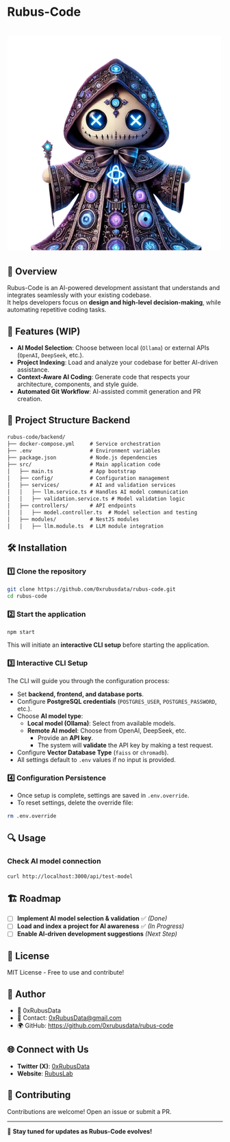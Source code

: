 # Rubus-Code

# ![0xRubusSage](./public/agents/0xRubusSage.png)

## 🚀 Overview
Rubus-Code is an AI-powered development assistant that understands and integrates seamlessly with your existing codebase.  
It helps developers focus on **design and high-level decision-making**, while automating repetitive coding tasks.

## 📌 Features (WIP)
- **AI Model Selection**: Choose between local (`Ollama`) or external APIs (`OpenAI`, `DeepSeek`, etc.).
- **Project Indexing**: Load and analyze your codebase for better AI-driven assistance.
- **Context-Aware AI Coding**: Generate code that respects your architecture, components, and style guide.
- **Automated Git Workflow**: AI-assisted commit generation and PR creation.

## 📂 Project Structure Backend
```
rubus-code/backend/
├── docker-compose.yml     # Service orchestration
├── .env                   # Environment variables
├── package.json           # Node.js dependencies
├── src/                   # Main application code
│   ├── main.ts            # App bootstrap
│   ├── config/            # Configuration management
│   ├── services/          # AI and validation services
│   │   ├── llm.service.ts # Handles AI model communication
│   │   ├── validation.service.ts # Model validation logic
│   ├── controllers/       # API endpoints
│   │   ├── model.controller.ts  # Model selection and testing
│   ├── modules/           # NestJS modules
│   │   ├── llm.module.ts  # LLM module integration
```

## 🛠️ Installation
### 1️⃣ Clone the repository
```bash
git clone https://github.com/0xrubusdata/rubus-code.git
cd rubus-code
```

### 2️⃣ Start the application
```bash
npm start
```
This will initiate an **interactive CLI setup** before starting the application.

### 3️⃣ Interactive CLI Setup
The CLI will guide you through the configuration process:
- Set **backend, frontend, and database ports**.
- Configure **PostgreSQL credentials** (`POSTGRES_USER`, `POSTGRES_PASSWORD`, etc.).
- Choose **AI model type**:
  - **Local model (Ollama)**: Select from available models.
  - **Remote AI model**: Choose from OpenAI, DeepSeek, etc.
    - Provide an **API key**.
    - The system will **validate** the API key by making a test request.
- Configure **Vector Database Type** (`faiss` or `chromadb`).
- All settings default to `.env` values if no input is provided.

### 4️⃣ Configuration Persistence
- Once setup is complete, settings are saved in `.env.override`.
- To reset settings, delete the override file:
```bash
rm .env.override
```

## 🔍 Usage
### Check AI model connection
```bash
curl http://localhost:3000/api/test-model
```

## 🏗️ Roadmap
- [ ] **Implement AI model selection & validation** ✅ *(Done)*
- [ ] **Load and index a project for AI awareness** ✅ *(In Progress)*
- [ ] **Enable AI-driven development suggestions** *(Next Step)*

## 📜 License
MIT License - Free to use and contribute!

## 📝 **Author**
- 👤 0xRubusData 
- 📧 Contact: 0xRubusData@gmail.com
- 🌍 GitHub: https://github.com/0xrubusdata/rubus-code

## 🌐 Connect with Us
- **Twitter (X)**: [0xRubusData](https://x.com/Data0x88850)
- **Website**: [RubusLab](https://rubus-lab.vercel.app/)

## 🤝 Contributing
Contributions are welcome! Open an issue or submit a PR.

---
🚀 **Stay tuned for updates as Rubus-Code evolves!**
